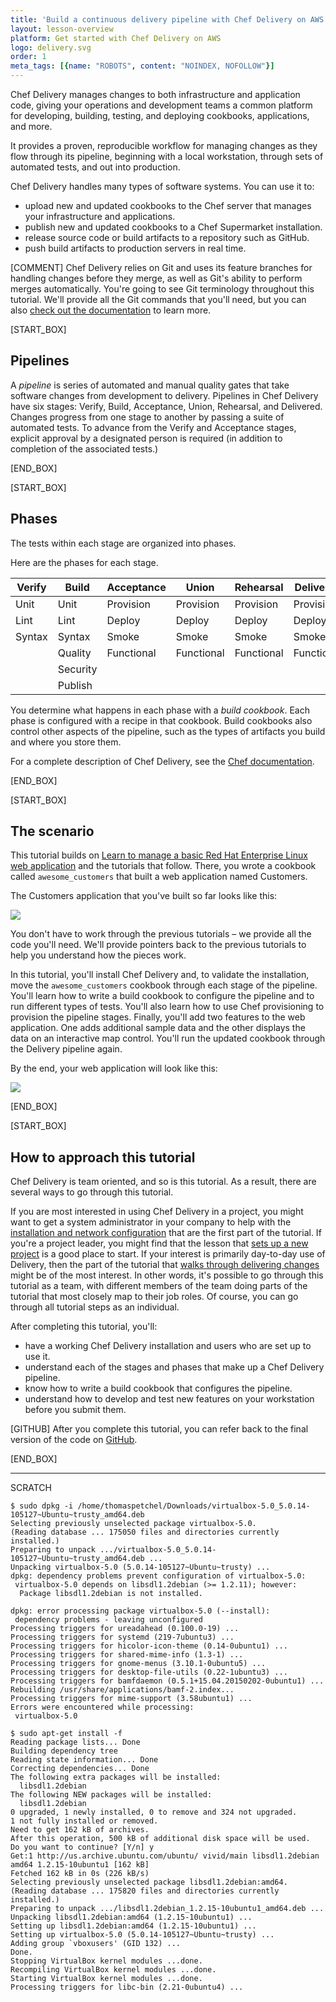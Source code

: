```yaml
---
title: 'Build a continuous delivery pipeline with Chef Delivery on AWS'
layout: lesson-overview
platform: Get started with Chef Delivery on AWS
logo: delivery.svg
order: 1
meta_tags: [{name: "ROBOTS", content: "NOINDEX, NOFOLLOW"}]
---
```

Chef Delivery manages changes to both infrastructure and application code, giving your operations and development teams a common platform for developing, building, testing, and deploying cookbooks, applications, and more.

It provides a proven, reproducible workflow for managing changes as they flow through its pipeline, beginning with a local workstation, through sets of automated tests, and out into production.

Chef Delivery handles many types of software systems. You can use it to:

* upload new and updated cookbooks to the Chef server that manages your infrastructure and applications.
* publish new and updated cookbooks to a Chef Supermarket installation.
* release source code or build artifacts to a repository such as GitHub.
* push build artifacts to production servers in real time.

[COMMENT] Chef Delivery relies on Git and uses its feature branches for handling changes before they merge, as well as Git's ability to perform merges automatically. You're going to see Git terminology throughout this tutorial. We'll provide all the Git commands that you'll need, but you can also [check out the documentation](https://git-scm.com/doc) to learn more.

[START_BOX]

## Pipelines

A _pipeline_ is series of automated and manual quality gates that take software changes from development to delivery. Pipelines in Chef Delivery have six stages: Verify, Build, Acceptance, Union, Rehearsal, and Delivered. Changes progress from one stage to another by passing a suite of automated tests. To advance from the Verify and Acceptance stages, explicit approval by a designated person is required (in addition to completion of the associated tests.)

[END_BOX]

[START_BOX]

## Phases

The tests within each stage are organized into phases.

Here are the phases for each stage.

| Verify   | Build      | Acceptance | Union      | Rehearsal  | Delivered  |
|----------|------------|------------|------------|------------|------------|
| Unit     | Unit       | Provision  | Provision  | Provision  | Provision  |
| Lint     | Lint       | Deploy     | Deploy     | Deploy     | Deploy     |
| Syntax   | Syntax     | Smoke      | Smoke      | Smoke      | Smoke      |
|          | Quality    | Functional | Functional | Functional | Functional |
|          | Security   |            |            |            |            |
|          | Publish    |            |            |            |            |

You determine what happens in each phase with a _build cookbook_. Each phase is configured with a recipe in that cookbook. Build cookbooks also control other aspects of the pipeline, such as the types of artifacts you build and where you store them.

For a complete description of Chef Delivery, see the [Chef documentation](https://docs.chef.io/release/delivery_1-0/).

[END_BOX]

[START_BOX]

## The scenario

This tutorial builds on [Learn to manage a basic Red Hat Enterprise Linux web application](/manage-a-web-app/rhel) and the tutorials that follow. There, you wrote a cookbook called `awesome_customers` that built a web application named Customers.

The Customers application that you've built so far looks like this:

![](delivery/acceptance-customers-verify.png)

You don't have to work through the previous tutorials &ndash; we provide all the code you'll need. We'll provide pointers back to the previous tutorials to help you understand how the pieces work.

In this tutorial, you'll install Chef Delivery and, to validate the installation, move the `awesome_customers` cookbook through each stage of the pipeline. You'll learn how to write a build cookbook to configure the pipeline and to run different types of tests. You'll also learn how to use Chef provisioning to provision the pipeline stages. Finally, you'll add two features to the web application. One adds additional sample data and the other displays the data on an interactive map control. You'll run the updated cookbook through the Delivery pipeline again.

By the end, your web application will look like this:

![](delivery/customers-visualize-data-delivered.png)

[END_BOX]

[START_BOX]

## How to approach this tutorial

Chef Delivery is team oriented, and so is this tutorial. As a result, there are several ways to go through this tutorial.

If you are most interested in using Chef Delivery in a project, you might want to get a system administrator in your company to help with the [installation and network configuration](/delivery/customers-web-app/install-chef-delivery) that are the first part of the tutorial. If you're a project leader, you might find that the lesson that [sets up a new project](/delivery/customers-web-app/create-the-project) is a good place to start. If your interest is primarily day-to-day use of Delivery, then the part of the tutorial that [walks through delivering changes](/delivery/customers-web-app/write-the-build-cookbook) might be of the most interest. In other words, it's possible to go through this tutorial as a team, with different members of the team doing parts of the tutorial that most closely map to their job roles. Of course, you can go through all tutorial steps as an individual.

After completing this tutorial, you'll:

* have a working Chef Delivery installation and users who are set up to use it.
* understand each of the stages and phases that make up a Chef Delivery pipeline.
* know how to write a build cookbook that configures the pipeline.
* understand how to develop and test new features on your workstation before you submit them.

[GITHUB] After you complete this tutorial, you can refer back to the final version of the code on [GitHub](https://github.com/learn-chef/deliver-customers-rhel).

[END_BOX]

----

SCRATCH

```
$ sudo dpkg -i /home/thomaspetchel/Downloads/virtualbox-5.0_5.0.14-105127~Ubuntu~trusty_amd64.deb
Selecting previously unselected package virtualbox-5.0.
(Reading database ... 175050 files and directories currently installed.)
Preparing to unpack .../virtualbox-5.0_5.0.14-105127~Ubuntu~trusty_amd64.deb ...
Unpacking virtualbox-5.0 (5.0.14-105127~Ubuntu~trusty) ...
dpkg: dependency problems prevent configuration of virtualbox-5.0:
 virtualbox-5.0 depends on libsdl1.2debian (>= 1.2.11); however:
  Package libsdl1.2debian is not installed.

dpkg: error processing package virtualbox-5.0 (--install):
 dependency problems - leaving unconfigured
Processing triggers for ureadahead (0.100.0-19) ...
Processing triggers for systemd (219-7ubuntu3) ...
Processing triggers for hicolor-icon-theme (0.14-0ubuntu1) ...
Processing triggers for shared-mime-info (1.3-1) ...
Processing triggers for gnome-menus (3.10.1-0ubuntu5) ...
Processing triggers for desktop-file-utils (0.22-1ubuntu3) ...
Processing triggers for bamfdaemon (0.5.1+15.04.20150202-0ubuntu1) ...
Rebuilding /usr/share/applications/bamf-2.index...
Processing triggers for mime-support (3.58ubuntu1) ...
Errors were encountered while processing:
 virtualbox-5.0
```

```
$ sudo apt-get install -f
Reading package lists... Done
Building dependency tree       
Reading state information... Done
Correcting dependencies... Done
The following extra packages will be installed:
  libsdl1.2debian
The following NEW packages will be installed:
  libsdl1.2debian
0 upgraded, 1 newly installed, 0 to remove and 324 not upgraded.
1 not fully installed or removed.
Need to get 162 kB of archives.
After this operation, 500 kB of additional disk space will be used.
Do you want to continue? [Y/n] y
Get:1 http://us.archive.ubuntu.com/ubuntu/ vivid/main libsdl1.2debian amd64 1.2.15-10ubuntu1 [162 kB]
Fetched 162 kB in 0s (226 kB/s)     
Selecting previously unselected package libsdl1.2debian:amd64.
(Reading database ... 175820 files and directories currently installed.)
Preparing to unpack .../libsdl1.2debian_1.2.15-10ubuntu1_amd64.deb ...
Unpacking libsdl1.2debian:amd64 (1.2.15-10ubuntu1) ...
Setting up libsdl1.2debian:amd64 (1.2.15-10ubuntu1) ...
Setting up virtualbox-5.0 (5.0.14-105127~Ubuntu~trusty) ...
Adding group `vboxusers' (GID 132) ...
Done.
Stopping VirtualBox kernel modules ...done.
Recompiling VirtualBox kernel modules ...done.
Starting VirtualBox kernel modules ...done.
Processing triggers for libc-bin (2.21-0ubuntu4) ...
```
